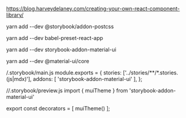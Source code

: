 

https://blog.harveydelaney.com/creating-your-own-react-component-library/    

yarn add --dev @storybook/addon-postcss

yarn add --dev babel-preset-react-app

yarn add --dev storybook-addon-material-ui

yarn add --dev @material-ui/core

/.storybook/main.js
module.exports = {
  stories: ['../stories/**/*.stories.(js|mdx)'],
  addons: [
    'storybook-addon-material-ui'
  ],
};

//.storybook/preview.js
import { muiTheme } from 'storybook-addon-material-ui'

export const decorators = [
	muiTheme()
];